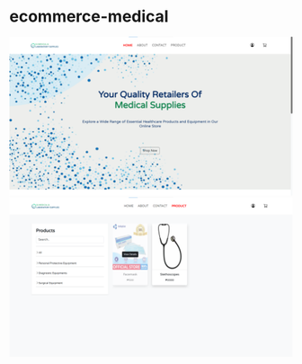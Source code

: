 # ecommerce-medical
 
![Home Page](asset/prod/homepage.png)
![Home Page](asset/prod/homeproduct.png)
